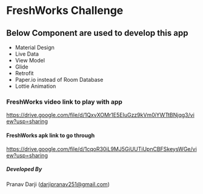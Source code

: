 # FreshWorks Challenge


## Below Component are used to develop this app

* Material Design
* Live Data
* View Model
* Glide
* Retrofit
* Paper.io instead of Room Database
* Lottie Animation

### FreshWorks video link to play with app
https://drive.google.com/file/d/1QxvXOMr1E5EIuGzz9kVm0iYWTtBNjqg3/view?usp=sharing

#### FreshWorks apk link to go through
https://drive.google.com/file/d/1cqoR30iL9MJ5GiUUTiUpnCBFSkeysWGe/view?usp=sharing

##### Developed By
Pranav Darji (darjipranav251@gmail.com)
